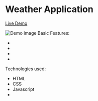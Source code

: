 # Weather Application

<a href="">Live Demo</a>

<img src="" alt="Demo image"/>
Basic Features:
 
- 
- 
- 
-

Technologies used:

- HTML
- CSS
- Javascript
-
